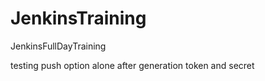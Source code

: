 # JenkinsTraining
JenkinsFullDayTraining

testing push option alone after generation token and secret